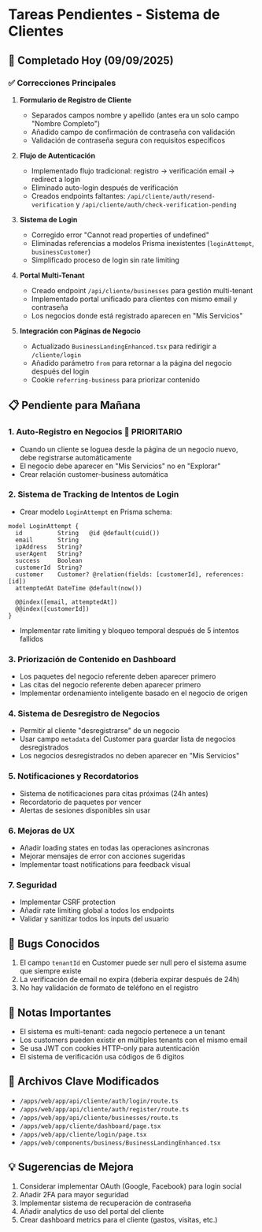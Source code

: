 # Tareas Pendientes - Sistema de Clientes

## 🎯 Completado Hoy (09/09/2025)

### ✅ Correcciones Principales
1. **Formulario de Registro de Cliente**
   - Separados campos nombre y apellido (antes era un solo campo "Nombre Completo")
   - Añadido campo de confirmación de contraseña con validación
   - Validación de contraseña segura con requisitos específicos

2. **Flujo de Autenticación**
   - Implementado flujo tradicional: registro → verificación email → redirect a login
   - Eliminado auto-login después de verificación
   - Creados endpoints faltantes: `/api/cliente/auth/resend-verification` y `/api/cliente/auth/check-verification-pending`

3. **Sistema de Login**
   - Corregido error "Cannot read properties of undefined" 
   - Eliminadas referencias a modelos Prisma inexistentes (`loginAttempt`, `businessCustomer`)
   - Simplificado proceso de login sin rate limiting

4. **Portal Multi-Tenant**
   - Creado endpoint `/api/cliente/businesses` para gestión multi-tenant
   - Implementado portal unificado para clientes con mismo email y contraseña
   - Los negocios donde está registrado aparecen en "Mis Servicios"

5. **Integración con Páginas de Negocio**
   - Actualizado `BusinessLandingEnhanced.tsx` para redirigir a `/cliente/login`
   - Añadido parámetro `from` para retornar a la página del negocio después del login
   - Cookie `referring-business` para priorizar contenido

## 📋 Pendiente para Mañana

### 1. **Auto-Registro en Negocios** 🔴 PRIORITARIO
   - Cuando un cliente se loguea desde la página de un negocio nuevo, debe registrarse automáticamente
   - El negocio debe aparecer en "Mis Servicios" no en "Explorar"
   - Crear relación customer-business automática

### 2. **Sistema de Tracking de Intentos de Login**
   - Crear modelo `LoginAttempt` en Prisma schema:
   ```prisma
   model LoginAttempt {
     id          String   @id @default(cuid())
     email       String
     ipAddress   String?
     userAgent   String?
     success     Boolean
     customerId  String?
     customer    Customer? @relation(fields: [customerId], references: [id])
     attemptedAt DateTime @default(now())
     
     @@index([email, attemptedAt])
     @@index([customerId])
   }
   ```
   - Implementar rate limiting y bloqueo temporal después de 5 intentos fallidos

### 3. **Priorización de Contenido en Dashboard**
   - Los paquetes del negocio referente deben aparecer primero
   - Las citas del negocio referente deben aparecer primero
   - Implementar ordenamiento inteligente basado en el negocio de origen

### 4. **Sistema de Desregistro de Negocios**
   - Permitir al cliente "desregistrarse" de un negocio
   - Usar campo `metadata` del Customer para guardar lista de negocios desregistrados
   - Los negocios desregistrados no deben aparecer en "Mis Servicios"

### 5. **Notificaciones y Recordatorios**
   - Sistema de notificaciones para citas próximas (24h antes)
   - Recordatorio de paquetes por vencer
   - Alertas de sesiones disponibles sin usar

### 6. **Mejoras de UX**
   - Añadir loading states en todas las operaciones asíncronas
   - Mejorar mensajes de error con acciones sugeridas
   - Implementar toast notifications para feedback visual

### 7. **Seguridad**
   - Implementar CSRF protection
   - Añadir rate limiting global a todos los endpoints
   - Validar y sanitizar todos los inputs del usuario

## 🐛 Bugs Conocidos
1. El campo `tenantId` en Customer puede ser null pero el sistema asume que siempre existe
2. La verificación de email no expira (debería expirar después de 24h)
3. No hay validación de formato de teléfono en el registro

## 📝 Notas Importantes
- El sistema es multi-tenant: cada negocio pertenece a un tenant
- Los customers pueden existir en múltiples tenants con el mismo email
- Se usa JWT con cookies HTTP-only para autenticación
- El sistema de verificación usa códigos de 6 dígitos

## 🔧 Archivos Clave Modificados
- `/apps/web/app/api/cliente/auth/login/route.ts`
- `/apps/web/app/api/cliente/auth/register/route.ts`
- `/apps/web/app/api/cliente/businesses/route.ts`
- `/apps/web/app/cliente/dashboard/page.tsx`
- `/apps/web/app/cliente/login/page.tsx`
- `/apps/web/components/business/BusinessLandingEnhanced.tsx`

## 💡 Sugerencias de Mejora
1. Considerar implementar OAuth (Google, Facebook) para login social
2. Añadir 2FA para mayor seguridad
3. Implementar sistema de recuperación de contraseña
4. Añadir analytics de uso del portal del cliente
5. Crear dashboard metrics para el cliente (gastos, visitas, etc.)